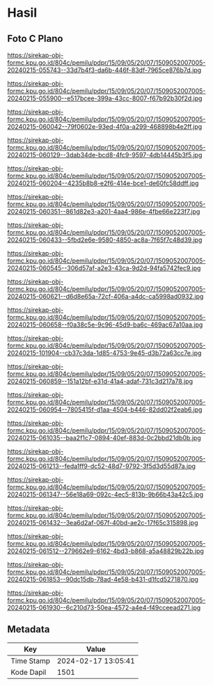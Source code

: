 # Hasil

## Foto C Plano

https://sirekap-obj-formc.kpu.go.id/804c/pemilu/pdpr/15/09/05/20/07/1509052007005-20240215-055743--33d7b4f3-da6b-446f-83df-7965ce876b7d.jpg

https://sirekap-obj-formc.kpu.go.id/804c/pemilu/pdpr/15/09/05/20/07/1509052007005-20240215-055900--e517bcee-399a-43cc-8007-f67b92b30f2d.jpg

https://sirekap-obj-formc.kpu.go.id/804c/pemilu/pdpr/15/09/05/20/07/1509052007005-20240215-060042--79f0602e-93ed-4f0a-a299-468898b4e2ff.jpg

https://sirekap-obj-formc.kpu.go.id/804c/pemilu/pdpr/15/09/05/20/07/1509052007005-20240215-060129--3dab34de-bcd8-4fc9-9597-4db14445b3f5.jpg

https://sirekap-obj-formc.kpu.go.id/804c/pemilu/pdpr/15/09/05/20/07/1509052007005-20240215-060204--4235b8b8-e2f6-414e-bce1-de60fc58ddff.jpg

https://sirekap-obj-formc.kpu.go.id/804c/pemilu/pdpr/15/09/05/20/07/1509052007005-20240215-060351--861d82e3-a201-4aa4-986e-4fbe66e223f7.jpg

https://sirekap-obj-formc.kpu.go.id/804c/pemilu/pdpr/15/09/05/20/07/1509052007005-20240215-060433--5fbd2e6e-9580-4850-ac8a-7f65f7c48d39.jpg

https://sirekap-obj-formc.kpu.go.id/804c/pemilu/pdpr/15/09/05/20/07/1509052007005-20240215-060545--306d57af-a2e3-43ca-9d2d-94fa5742fec9.jpg

https://sirekap-obj-formc.kpu.go.id/804c/pemilu/pdpr/15/09/05/20/07/1509052007005-20240215-060621--d6d8e65a-72cf-406a-a4dc-ca5998ad0932.jpg

https://sirekap-obj-formc.kpu.go.id/804c/pemilu/pdpr/15/09/05/20/07/1509052007005-20240215-060658--f0a38c5e-9c96-45d9-ba6c-469ac67a10aa.jpg

https://sirekap-obj-formc.kpu.go.id/804c/pemilu/pdpr/15/09/05/20/07/1509052007005-20240215-101904--cb37c3da-1d85-4753-9e45-d3b72a63cc7e.jpg

https://sirekap-obj-formc.kpu.go.id/804c/pemilu/pdpr/15/09/05/20/07/1509052007005-20240215-060859--151a12bf-e31d-41a4-adaf-731c3d217a78.jpg

https://sirekap-obj-formc.kpu.go.id/804c/pemilu/pdpr/15/09/05/20/07/1509052007005-20240215-060954--7805415f-d1aa-4504-b446-82dd02f2eab6.jpg

https://sirekap-obj-formc.kpu.go.id/804c/pemilu/pdpr/15/09/05/20/07/1509052007005-20240215-061035--baa2f1c7-0894-40ef-883d-0c2bbd21db0b.jpg

https://sirekap-obj-formc.kpu.go.id/804c/pemilu/pdpr/15/09/05/20/07/1509052007005-20240215-061213--feda1ff9-dc52-48d7-9792-3f5d3d55d87a.jpg

https://sirekap-obj-formc.kpu.go.id/804c/pemilu/pdpr/15/09/05/20/07/1509052007005-20240215-061347--56e18a69-092c-4ec5-813b-9b66b43a42c5.jpg

https://sirekap-obj-formc.kpu.go.id/804c/pemilu/pdpr/15/09/05/20/07/1509052007005-20240215-061432--3ea6d2af-067f-40bd-ae2c-17f65c315898.jpg

https://sirekap-obj-formc.kpu.go.id/804c/pemilu/pdpr/15/09/05/20/07/1509052007005-20240215-061512--279662e9-6162-4bd3-b868-a5a48829b22b.jpg

https://sirekap-obj-formc.kpu.go.id/804c/pemilu/pdpr/15/09/05/20/07/1509052007005-20240215-061853--90dc15db-78ad-4e58-b431-d1fcd5271870.jpg

https://sirekap-obj-formc.kpu.go.id/804c/pemilu/pdpr/15/09/05/20/07/1509052007005-20240215-061930--6c210d73-50ea-4572-a4e4-f49cceead271.jpg


## Metadata

| Key        | Value               |
| ---------- | ------------------- |
| Time Stamp | 2024-02-17 13:05:41 |
| Kode Dapil | 1501                |



